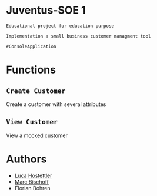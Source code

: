 # Juventus-SOE 1
```
Educational project for education purpose

Implementation a small business customer managment tool

#ConsoleApplication
```

# Functions

## `Create Customer`

Create a customer with several attributes

## `View Customer`

View a mocked customer

# Authors

- [Luca Hostettler](https://github.com/Unlockedluca)
- [Marc Bischoff](https://github.com/booooza)
- Florian Bohren
